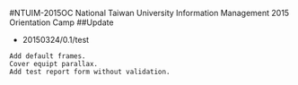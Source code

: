 #NTUIM-2015OC
National Taiwan University Information Management 2015 Orientation Camp
##Update
* 20150324/0.1/test
```
Add default frames.
Cover equipt parallax.
Add test report form without validation.
```